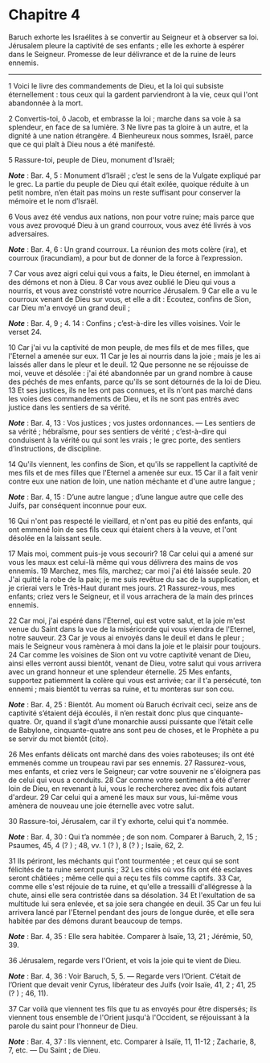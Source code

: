 # Chapitre 4

Baruch exhorte les Israélites à se convertir au Seigneur et à observer sa loi.
Jérusalem pleure la captivité de ses enfants ; elle les exhorte à espérer dans le Seigneur.
Promesse de leur délivrance et de la ruine de leurs ennemis.

***

1 Voici le livre des commandements de Dieu, et la loi qui subsiste éternellement : tous ceux qui la gardent parviendront à la vie, ceux qui l'ont abandonnée à la mort.


2 Convertis-toi, ô Jacob, et embrasse la loi ; marche dans sa voie à sa splendeur, en face de sa lumière. 3 Ne livre pas ta gloire à un autre, et la dignité à une nation étrangère. 4 Bienheureux nous sommes, Israël, parce que ce qui plaît à Dieu nous a été manifesté.


5 Rassure-toi, peuple de Dieu, monument d'Israël;

***Note*** :  Bar. 4, 5 : Monument d’Israël ; c’est le sens de la Vulgate expliqué par le grec. La partie du peuple de Dieu qui était exilée, quoique réduite à un petit nombre, n’en était pas moins un reste suffisant pour conserver la mémoire et le nom d’Israël.

6 Vous avez été vendus aux nations, non pour votre ruine; mais parce que vous avez provoqué Dieu à un grand courroux, vous avez été livrés à vos adversaires.

***Note*** :  Bar. 4, 6 : Un grand courroux. La réunion des mots colère (ira), et courroux (iracundiam), a pour but de donner de la force à l’expression.

7 Car vous avez aigri celui qui vous a faits, le Dieu éternel, en immolant à des démons et non à Dieu. 8 Car vous avez oublié le Dieu qui vous a nourris, et vous avez constristé votre nourrice Jérusalem. 9 Car elle a vu le courroux venant de Dieu sur vous, et elle a dit : Ecoutez, confins de Sion, car Dieu m'a envoyé un grand deuil ;

***Note*** :  Bar. 4, 9 ; 4. 14 : Confins ; c’est-à-dire les villes voisines. Voir le verset 24.


10 Car j'ai vu la captivité de mon peuple, de mes fils et de mes filles, que l'Eternel a amenée sur eux. 11 Car je les ai nourris dans la joie ; mais je les ai laissés aller dans le pleur et le deuil. 12 Que personne ne se réjouisse de moi, veuve et désolée : j'ai été abandonnée par un grand nombre à cause des péchés de mes enfants, parce qu'ils se sont détournés de la loi de Dieu. 13 Et ses justices, ils ne les ont pas connues, et ils n'ont pas marché dans les voies des commandements de Dieu, et ils ne sont pas entrés avec justice dans les sentiers de sa vérité.

***Note*** :  Bar. 4, 13 : Vos justices ; vos justes ordonnances. ― Les sentiers de sa vérité ; hébraïsme, pour ses sentiers de vérité ; c’est-à-dire qui conduisent à la vérité ou qui sont les vrais ; le grec porte, des sentiers d’instructions, de discipline.


14 Qu'ils viennent, les confins de Sion, et qu'ils se rappellent la captivité de mes fils et de mes filles que l'Eternel a amenée sur eux. 15 Car il a fait venir contre eux une nation de loin, une nation méchante et d'une autre langue ;

***Note*** :  Bar. 4, 15 : D’une autre langue ; d’une langue autre que celle des Juifs, par conséquent inconnue pour eux.

16 Qui n'ont pas respecté le vieillard, et n'ont pas eu pitié des enfants, qui ont emmené loin de ses fils ceux qui étaient chers à la veuve, et l'ont désolée en la laissant seule.


17 Mais moi, comment puis-je vous secourir? 18 Car celui qui a amené sur vous les maux est celui-là même qui vous délivrera des mains de vos ennemis. 19 Marchez, mes fils, marchez; car moi j'ai été laissée seule. 20 J'ai quitté la robe de la paix; je me suis revêtue du sac de la supplication, et je crierai vers le Très-Haut durant mes jours. 21 Rassurez-vous, mes enfants; criez vers le Seigneur, et il vous arrachera de la main des princes ennemis.


22 Car moi, j'ai espéré dans l'Eternel, qui est votre salut, et la joie m'est venue du Saint dans la vue de la miséricorde qui vous viendra de l'Eternel, notre sauveur. 23 Car je vous ai envoyés dans le deuil et dans le pleur ; mais le Seigneur vous ramènera à moi dans la joie et le plaisir pour toujours. 24 Car comme les voisines de Sion ont vu votre captivité venant de Dieu, ainsi elles verront aussi bientôt, venant de Dieu, votre salut qui vous arrivera avec un grand honneur et une splendeur éternelle. 25 Mes enfants, supportez patiemment la colère qui vous est arrivée; car il t'a persécuté, ton ennemi ; mais bientôt tu verras sa ruine, et tu monteras sur son cou.

***Note*** :  Bar. 4, 25 : Bientôt. Au moment où Baruch écrivait ceci, seize ans de captivité s’étaient déjà écoulés, il n’en restait donc plus que cinquante-quatre. Or, quand il s’agit d’une monarchie aussi puissante que l’était celle de Babylone, cinquante-quatre ans sont peu de choses, et le Prophète a pu se servir du mot bientôt (cito).

26 Mes enfants délicats ont marché dans des voies raboteuses; ils ont été emmenés comme un troupeau ravi par ses ennemis. 27 Rassurez-vous, mes enfants, et criez vers le Seigneur; car votre souvenir ne s'éloignera pas de celui qui vous a conduits. 28 Car comme votre sentiment a été d'errer loin de Dieu, en revenant à lui, vous le rechercherez avec dix fois autant d'ardeur. 29 Car celui qui a amené les maux sur vous, lui-même vous amènera de nouveau une joie éternelle avec votre salut.


30 Rassure-toi, Jérusalem, car il t'y exhorte, celui qui t'a nommée.

***Note*** :  Bar. 4, 30 : Qui t’a nommée ; de son nom. Comparer à Baruch, 2, 15 ; Psaumes, 45, 4 (? ) ; 48, vv. 1 (? ), 8 (? ) ; Isaïe, 62, 2.

31 Ils périront, les méchants qui t'ont tourmentée ; et ceux qui se sont félicités de ta ruine seront punis ; 32 Les cités où vos fils ont été esclaves seront châtiées ; même celle qui a reçu tes fils comme captifs. 33 Car, comme elle s'est réjouie de ta ruine, et qu'elle a tressailli d'allégresse à la chute, ainsi elle sera contristée dans sa désolation. 34 Et l'exultation de sa multitude lui sera enlevée, et sa joie sera changée en deuil. 35 Car un feu lui arrivera lancé par l'Eternel pendant des jours de longue durée, et elle sera habitée par des démons durant beaucoup de temps.

***Note*** :  Bar. 4, 35 : Elle sera habitée. Comparer à Isaïe, 13, 21 ; Jérémie, 50, 39.


36 Jérusalem, regarde vers l'Orient, et vois la joie qui te vient de Dieu.

***Note*** :  Bar. 4, 36 : Voir Baruch, 5, 5. ― Regarde vers l’Orient. C’était de l’Orient que devait venir Cyrus, libérateur des Juifs (voir Isaïe, 41, 2 ; 41, 25 (? ) ; 46, 11).

37 Car voilà que viennent tes fils que tu as envoyés pour être dispersés; ils viennent tous ensemble de l'Orient jusqu'à l'Occident, se réjouissant à la parole du saint pour l'honneur de Dieu.

***Note*** :  Bar. 4, 37 : Ils viennent, etc. Comparer à Isaïe, 11, 11-12 ; Zacharie, 8, 7, etc. ― Du Saint ; de Dieu.

